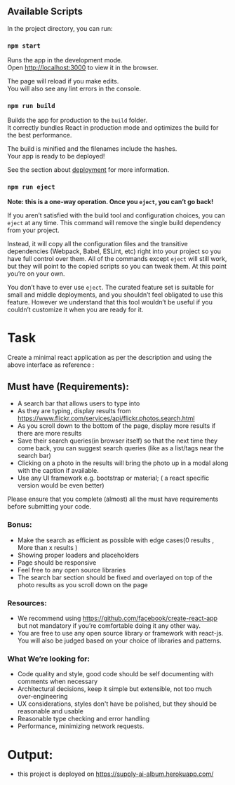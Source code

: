 ## Available Scripts

In the project directory, you can run:

### `npm start`

Runs the app in the development mode.<br />
Open [http://localhost:3000](http://localhost:3000) to view it in the browser.

The page will reload if you make edits.<br />
You will also see any lint errors in the console.

### `npm run build`

Builds the app for production to the `build` folder.<br />
It correctly bundles React in production mode and optimizes the build for the best performance.

The build is minified and the filenames include the hashes.<br />
Your app is ready to be deployed!

See the section about [deployment](https://facebook.github.io/create-react-app/docs/deployment) for more information.

### `npm run eject`

**Note: this is a one-way operation. Once you `eject`, you can’t go back!**

If you aren’t satisfied with the build tool and configuration choices, you can `eject` at any time. This command will remove the single build dependency from your project.

Instead, it will copy all the configuration files and the transitive dependencies (Webpack, Babel, ESLint, etc) right into your project so you have full control over them. All of the commands except `eject` will still work, but they will point to the copied scripts so you can tweak them. At this point you’re on your own.

You don’t have to ever use `eject`. The curated feature set is suitable for small and middle deployments, and you shouldn’t feel obligated to use this feature. However we understand that this tool wouldn’t be useful if you couldn’t customize it when you are ready for it.


# Task

Create a minimal react application as per the description and using the above interface as reference :

## Must have (Requirements):

- A search bar that allows users to type into
- As they are typing, display results from https://www.flickr.com/services/api/flickr.photos.search.html
- As you scroll down to the bottom of the page, display more results if there are more results
- Save their search queries(in browser itself) so that the next time they come back, you can suggest search queries (like as a list/tags near the search bar)
- Clicking on a photo in the results will bring the photo up in a modal along with the caption if available.
- Use any UI framework e.g. bootstrap or material; ( a react specific version would be even better)



 Please ensure that you complete (almost) all the must have requirements before submitting your code.

### Bonus: 
- Make the search as efficient as possible with edge cases(0 results , More than x results )
- Showing proper loaders and placeholders
- Page should be responsive
- Feel free to any open source libraries
- The search bar section should be fixed and overlayed on top of the photo results as you scroll down on the page


### Resources:
- We recommend using https://github.com/facebook/create-react-app but not mandatory if you’re comfortable doing it any other way.
- You are free to use any open source library or framework with react-js. You will also be judged based on your choice of libraries and patterns.

### What We’re looking for:
- Code quality and style, good code should be self documenting with comments when necessary
- Architectural decisions, keep it simple but extensible, not too much over-engineering
- UX considerations, styles don't have be polished, but they should be reasonable and usable
- Reasonable type checking and error handling
- Performance, minimizing network requests.


# Output:  

- this project is deployed on https://supply-ai-album.herokuapp.com/ 

